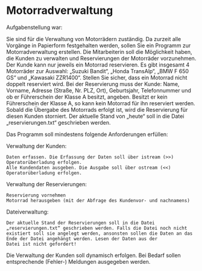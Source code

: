 # Motorradverwaltung

Aufgabenstellung war:

Sie sind für die Verwaltung von Motorrädern zuständig. Da zurzeit alle Vorgänge in Papierform festgehalten werden, 
sollen Sie ein Programm zur Motorradverwaltung erstellen.
Die Mitarbeiterin soll die Möglichkeit haben, die Kunden zu verwalten und Reservierungen der Motorräder vorzunehmen. 
Der Kunde kann nur jeweils ein Motorrad reservieren. Es gibt insgesamt 4 Motorräder zur Auswahl: „Suzuki Bandit“, 
„Honda TransAlp“, „BMW F 650 GS“ und „Kawasaki ZZR1400“. Stellen Sie sicher, dass ein Motorrad nicht doppelt reserviert wird. 
Bei der Reservierung muss der Kunde: Name, Vorname, Adresse (Straße, Nr. PLZ, Ort), Geburtsjahr, Telefonnummer und ob er 
Führerschein der Klasse A besitzt, angeben. Besitzt er kein Führerschein der Klasse A, so kann kein Motorrad für ihn reserviert 
werden. Sobald die Übergabe des Motorrads erfolgt ist, wird die Reservierung für diesen Kunden storniert. Der aktuelle Stand von
„heute“ soll in die Datei „reservierungen.txt“ geschrieben werden.

Das Programm soll mindestens folgende Anforderungen erfüllen:

Verwaltung der Kunden:

    Daten erfassen. Die Erfassung der Daten soll über istream (>>) Operatorüberladung erfolgen.
    Alle Kundendaten ausgeben. Die Ausgabe soll über ostream (<<) Operatorüberladung erfolgen.


Verwaltung der Reservierungen:

    Reservierung vornehmen
    Motorrad herausgeben (mit der Abfrage des Kundenvor- und nachnamens)


Dateiverwaltung:

    Der aktuelle Stand der Reservierungen soll in die Datei „reservierungen.txt“ geschrieben werden. Falls die Datei noch nicht 
    existiert soll sie angelegt werden, ansonsten sollen die Daten an das Ende der Datei angehängt werden. Lesen der Daten aus der 
    Datei ist nicht gefordert!

 
Die Verwaltung der Kunden soll dynamisch erfolgen. Bei Bedarf sollen entsprechende (Fehler-) Meldungen ausgegeben werden. 

 
